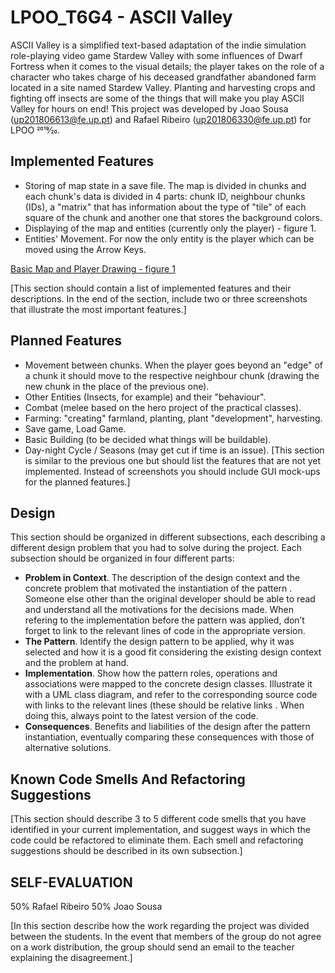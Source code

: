 # LPOO_T6G4 - ASCII Valley

ASCII Valley is a simplified text-based adaptation of the indie simulation role-playing video game Stardew Valley with some influences of
 Dwarf Fortress when it comes to the visual details;
the player takes on the role of a character who takes charge of his deceased grandfather abandoned farm located in a site named Stardew Valley.
Planting and harvesting crops and fighting off insects are some of the things that will make you play ASCII Valley for hours on end!
This project was developed by Joao Sousa (up201806613@fe.up.pt) and Rafael Ribeiro (up201806330@fe.up.pt) for LPOO 2019⁄20.

## Implemented Features

- Storing of map state in a save file. The map is divided in chunks and each chunk's data is divided in 4 parts: chunk ID, neighbour
 chunks (IDs), a "matrix" that has information about the type of "tile" of each square of the chunk and
 another one that stores the background colors.
- Displaying of the map and entities (currently only the player) - figure 1.
- Entities' Movement. For now the only entity is the player which can be moved using the Arrow Keys.


[Basic Map and Player Drawing - figure 1](./screenshots/basicMapAndPlayerDrawing.png)

[This section should contain a list of implemented features and their descriptions. In the end of the section, include two or three
 screenshots that illustrate the most important features.]

## Planned Features

- Movement between chunks. When the player goes beyond an "edge" of a chunk it should move to the respective neighbour chunk (drawing the
 new chunk in the place of the previous one).
- Other Entities (Insects, for example) and their "behaviour".
- Combat (melee based on the hero project of the practical classes).
- Farming: "creating" farmland, planting, plant "development", harvesting.
- Save game, Load Game.
- Basic Building (to be decided what things will be buildable).
- Day-night Cycle / Seasons (may get cut if time is an issue).
[This section is similar to the previous one but should list the features that are not yet implemented. Instead of screenshots you should
 include GUI mock-ups for the planned features.]

## Design

This section should be organized in different subsections, each describing a different design problem that you had to solve during the
 project. Each subsection should be organized in four different parts:
- **Problem in Context**. The description of the design context and the concrete problem that motivated the instantiation of the pattern
. Someone else other than the original developer should be able to read and understand all the motivations for the decisions made. When
 refering to the implementation before the pattern was applied, don’t forget to link to the relevant lines of code in the appropriate
  version.
- **The Pattern**. Identify the design pattern to be applied, why it was selected and how it is a good fit considering the existing
 design context and the problem at hand.
- **Implementation**. Show how the pattern roles, operations and associations were mapped to the concrete design classes. Illustrate it
 with a UML class diagram, and refer to the corresponding source code with links to the relevant lines (these should be relative links
 . When doing this, always point to the latest version of the code.
- **Consequences**. Benefits and liabilities of the design after the pattern instantiation, eventually comparing these consequences with
 those of alternative solutions.

## Known Code Smells And Refactoring Suggestions

[This section should describe 3 to 5 different code smells that you have identified in your current implementation, and suggest ways in
 which the code could be refactored to eliminate them. Each smell and refactoring suggestions should be described in its own subsection.]


## SELF-EVALUATION

50% Rafael Ribeiro
50% Joao Sousa

[In this section describe how the work regarding the project was divided between the students. In the event that members of the group do
 not agree on a work distribution, the group should send an email to the teacher explaining the disagreement.]
